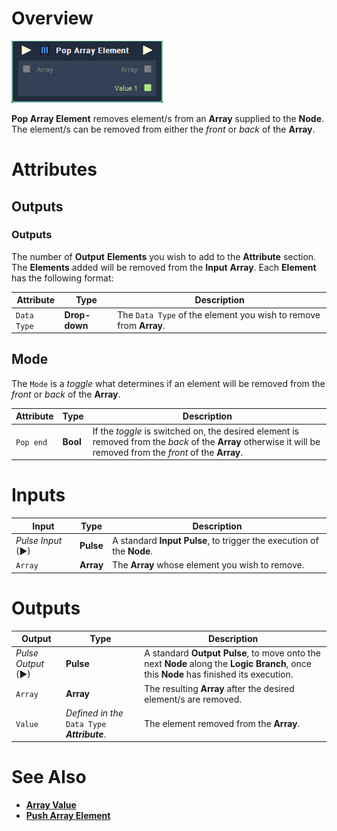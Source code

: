 # Overview

![The Pop Array Element Node.](../../.gitbook/assets/toolbox/array/pop-array-element.PNG)

**Pop Array Element** removes element/s from an **Array** supplied to the **Node**. The element/s can be removed from either the *front* or *back* of the **Array**.

# Attributes
## Outputs

### Outputs
The number of **Output** **Elements** you wish to add to the **Attribute** section. The **Elements** added will be removed from the **Input** **Array**. Each **Element** has the following format:

|Attribute|Type|Description|
|---|---|---|
|`Data Type`|**Drop-down**|The `Data Type` of the element you wish to remove from **Array**.|

## Mode
The `Mode` is a *toggle* what determines if an element will be removed from the *front* or *back* of the **Array**.

|Attribute|Type|Description|
|---|---|---|
|`Pop end`|**Bool**|If the *toggle* is switched on, the desired element is removed from the *back* of the **Array** otherwise it will be removed from the *front* of the **Array**. |

# Inputs

|Input|Type|Description|
|---|---|---|
|*Pulse Input* (►)|**Pulse**|A standard **Input Pulse**, to trigger the execution of the **Node**.|
|`Array`|**Array**|The **Array** whose element you wish to remove.|

# Outputs

|Output|Type|Description|
|---|---|---|
|*Pulse Output* (►)|**Pulse**|A standard **Output Pulse**, to move onto the next **Node** along the **Logic Branch**, once this **Node** has finished its execution.|
|`Array`|**Array**|The resulting **Array** after the desired element/s are removed.|
|`Value`|*Defined in the* `Data Type` ***Attribute***.|The element removed from the **Array**.|

# See Also
- [**Array Value**](array-value.md)
- [**Push Array Element**](push-array-element.md)
